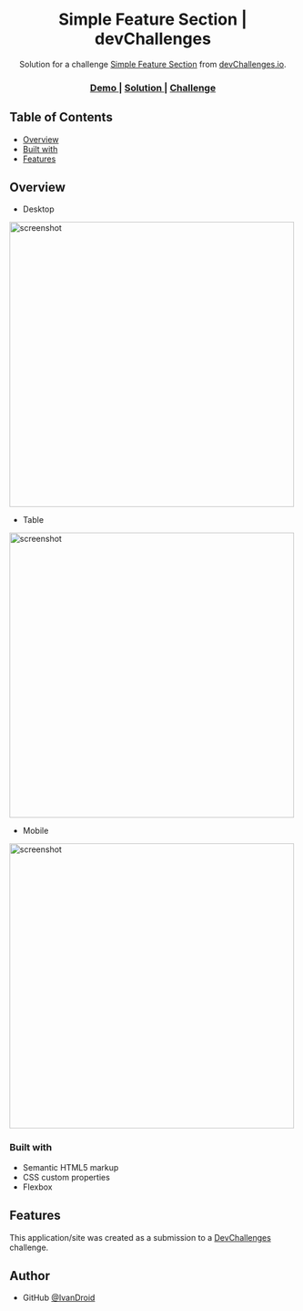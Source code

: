 <h1 align="center">Simple Feature Section | devChallenges</h1>

<div align="center">
   Solution for a challenge <a href="https://devchallenges.io/challenge/simple-feature-section-challenge" target="_blank">Simple Feature Section</a> from <a href="http://devchallenges.io" target="_blank">devChallenges.io</a>.
</div>

<div align="center">
  <h3>
    <a href="https://ivancs719.github.io/simple-feature-section-master">
      Demo
    </a>
    <span> | </span>
    <a href="https://github.com/IvanCS719/simple-feature-section-master">
      Solution
    </a>
    <span> | </span>
    <a href="https://devchallenges.io/challenge/simple-feature-section-challenge">
      Challenge
    </a>
  </h3>
</div>

<!-- TABLE OF CONTENTS -->

## Table of Contents

- [Overview](#overview)
- [Built with](#built-with)
- [Features](#features)

<!-- OVERVIEW -->

## Overview

- Desktop

<img src="https://github.com/IvanCS719/simple-feature-section-master/blob/main/design/Desktop_1350px.jpg?raw=true" width="500px" alt="screenshot">

- Table

<img src="https://github.com/IvanCS719/simple-feature-section-master/blob/main/design/Tablet_1024px.jpg?raw=true" width="500px" alt="screenshot">

- Mobile

<img src="https://github.com/IvanCS719/simple-feature-section-master/blob/main/design/Mobile_412px.jpg?raw=true" width="500px" alt="screenshot">

### Built with

- Semantic HTML5 markup
- CSS custom properties
- Flexbox

## Features

This application/site was created as a submission to a [DevChallenges](https://devchallenges.io/challenges-dashboard) challenge.

## Author

- GitHub [@IvanDroid](https://github.com/IvanCS719)
